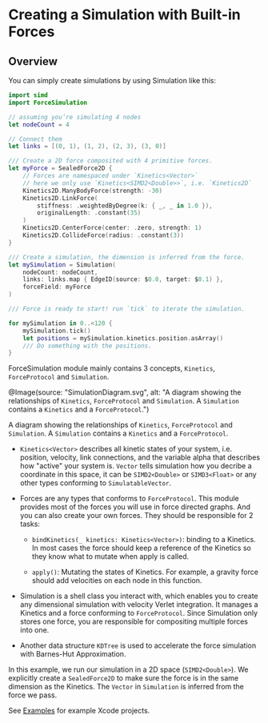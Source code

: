 # Creating a Simulation with Built-in Forces



## Overview



You can simply create simulations by using Simulation like this:

```swift
import simd
import ForceSimulation

// assuming you’re simulating 4 nodes
let nodeCount = 4 

// Connect them
let links = [(0, 1), (1, 2), (2, 3), (3, 0)] 

/// Create a 2D force composited with 4 primitive forces.
let myForce = SealedForce2D {
    // Forces are namespaced under `Kinetics<Vector>`
    // here we only use `Kinetics<SIMD2<Double>>`, i.e. `Kinetics2D`
    Kinetics2D.ManyBodyForce(strength: -30)
    Kinetics2D.LinkForce(
        stiffness: .weightedByDegree(k: { _, _ in 1.0 }),
        originalLength: .constant(35)
    )
    Kinetics2D.CenterForce(center: .zero, strength: 1)
    Kinetics2D.CollideForce(radius: .constant(3))
}

/// Create a simulation, the dimension is inferred from the force.
let mySimulation = Simulation(
    nodeCount: nodeCount,
    links: links.map { EdgeID(source: $0.0, target: $0.1) },
    forceField: myForce
) 

/// Force is ready to start! run `tick` to iterate the simulation.

for mySimulation in 0..<120 {
    mySimulation.tick()
    let positions = mySimulation.kinetics.position.asArray()
    /// Do something with the positions.
}
```

ForceSimulation module mainly contains 3 concepts, `Kinetics`, `ForceProtocol` and `Simulation`.

@Image(source: "SimulationDiagram.svg", alt: "A diagram showing the relationships of `Kinetics`, `ForceProtocol` and `Simulation`. A `Simulation` contains a `Kinetics` and a `ForceProtocol`.")

A diagram showing the relationships of `Kinetics`, `ForceProtocol` and `Simulation`. A `Simulation` contains a `Kinetics` and a `ForceProtocol`.

- `Kinetics<Vector>` describes all kinetic states of your system, i.e. position, velocity, link connections, and the variable alpha that describes how "active" your system is. `Vector` tells simulation how you decribe a coordinate in this space, it can be `SIMD2<Double>` or `SIMD3<Float>` or any other types conforming to `SimulatableVector`. 

- Forces are any types that conforms to `ForceProtocol`. This module provides most of the forces you will use in force directed graphs. And you can also create your own forces. They should be responsible for 2 tasks:

    - `bindKinetics(_ kinetics: Kinetics<Vector>)`: binding to a Kinetics. In most cases the force should keep a reference of the Kinetics so they know what to mutate when apply is called.

    - `apply()`: Mutating the states of Kinetics. For example, a gravity force should add velocities on each node in this function.

- Simulation is a shell class you interact with, which enables you to create any dimensional simulation with velocity Verlet integration. It manages a Kinetics and a force conforming to ``ForceProtocol``. Since Simulation only stores one force, you are responsible for compositing multiple forces into one.

- Another data structure ``KDTree`` is used to accelerate the force simulation with Barnes-Hut Approximation.

In this example, we run our simulation in a 2D space (`SIMD2<Double>`). We explicitly create a ``SealedForce2D`` to make sure the force is in the same dimension as the Kinetics. The `Vector` in `Simulation` is inferred from the force we pass.

See [Examples](https://github.com/swiftgraphs/Grape/tree/main/Examples) for example Xcode projects.